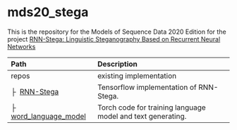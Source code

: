 # mds20_stega
This is the repository for the Models of Sequence Data 2020 Edition for the project [RNN-Stega: Linguistic Steganography Based on Recurrent Neural Networks](http://static.tongtianta.site/paper_pdf/899f6470-c222-11e9-9474-00163e08bb86.pdf)

| Path  | Description
| :---  | :----------
| repos | existing implementation
| &boxvr;&nbsp; [RNN-Stega](https://github.com/YangzlTHU/RNN-Stega) | Tensorflow implementation of RNN-Stega.
| &boxvr;&nbsp; [word_language_model](https://github.com/pytorch/examples/tree/master/word_language_model) | Torch code for training language model and text generating.
